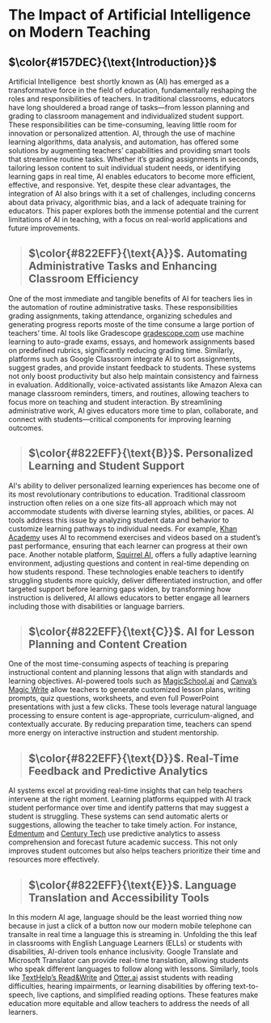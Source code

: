 # The Impact of Artificial Intelligence on Modern Teaching

## $\color{#157DEC}{\text{Introduction}}$

Artificial Intelligence  best shortly known as (AI) has emerged as a transformative force in the field of education, fundamentally reshaping the roles and responsibilities of teachers. In traditional classrooms, educators have long shouldered a broad range of tasks—from lesson planning and grading to classroom management and individualized student support. These responsibilities can be time-consuming, leaving little room for innovation or personalized attention. AI, through the use of machine learning algorithms, data analysis, and automation, has offered some solutions by augmenting teachers’ capabilities and providing smart tools that streamline routine tasks. Whether it’s grading assignments in seconds, tailoring lesson content to suit individual student needs, or identifying learning gaps in real time, AI enables educators to become more efficient, effective, and responsive. Yet, despite these clear advantages, the integration of AI also brings with it a set of challenges, including concerns about data privacy, algorithmic bias, and a lack of adequate training for educators. This paper explores both the immense potential and the current limitations of AI in teaching, with a focus on real-world applications and future improvements.

>## $\color{#822EFF}{\text{A}}$.    Automating Administrative Tasks and Enhancing Classroom Efficiency

One of the most immediate and tangible benefits of AI for teachers lies in the automation of routine administrative tasks. These responsibilities grading assignments, taking attendance, organizing schedules and generating progress reports moste of the time consume a large portion of teachers’ time. AI tools like Gradescope [gradescope.com](https://gradescope.com/) use machine learning to auto-grade exams, essays, and homework assignments based on predefined rubrics, significantly reducing grading time. Similarly, platforms such as Google Classroom integrate AI to sort assignments, suggest grades, and provide instant feedback to students. These systems not only boost productivity but also help maintain consistency and fairness in evaluation. Additionally, voice-activated assistants like Amazon Alexa can manage classroom reminders, timers, and routines, allowing teachers to focus more on teaching and student interaction. By streamlining administrative work, AI gives educators more time to plan, collaborate, and connect with students—critical components for improving learning outcomes.

>## $\color{#822EFF}{\text{B}}$.  Personalized Learning and Student Support

AI's ability to deliver personalized learning experiences has become one of its most revolutionary contributions to education. Traditional classroom instruction often relies on a one size fits-all approach which may not accommodate students with diverse learning styles, abilities, or paces. AI tools address this issue by analyzing student data and behavior to customize learning pathways to individual needs. For example, [Khan Academy](https://www.khanacademy.org) uses AI to recommend exercises and videos based on a student’s past performance, ensuring that each learner can progress at their own pace. Another notable platform, [Squirrel AI](https://www.squirrelai.com), offers a fully adaptive learning environment, adjusting questions and content in real-time depending on how students respond. These technologies enable teachers to identify struggling students more quickly, deliver differentiated instruction, and offer targeted support before learning gaps widen, by transforming how instruction is delivered, AI allows educators to better engage all learners including those with disabilities or language barriers.

>## $\color{#822EFF}{\text{C}}$.  AI for Lesson Planning and Content Creation

One of the most time-consuming aspects of teaching is preparing instructional content and planning lessons that align with standards and learning objectives. AI-powered tools such as [MagicSchool.ai](https://www.magicschool.ai) and [Canva’s Magic Write](https://www.canva.com/magic-write/) allow teachers to generate customized lesson plans, writing prompts, quiz questions, worksheets, and even full PowerPoint presentations with just a few clicks. These tools leverage natural language processing to ensure content is age-appropriate, curriculum-aligned, and contextually accurate. By reducing preparation time, teachers can spend more energy on interactive instruction and student mentorship.

>## $\color{#822EFF}{\text{D}}$.  Real-Time Feedback and Predictive Analytics

AI systems excel at providing real-time insights that can help teachers intervene at the right moment. Learning platforms equipped with AI track student performance over time and identify patterns that may suggest a student is struggling. These systems can send automatic alerts or suggestions, allowing the teacher to take timely action. For instance, [Edmentum](https://www.edmentum.com/) and [Century Tech](https://www.century.tech/) use predictive analytics to assess comprehension and forecast future academic success. This not only improves student outcomes but also helps teachers prioritize their time and resources more effectively.

>## $\color{#822EFF}{\text{E}}$. Language Translation and Accessibility Tools

In this modern AI age, language should be the least worried thing now because in just a click of a button now our modern mobile telephone can transalte in real time a language this is streaming in. Unfolding the this leaf in classrooms with English Language Learners (ELLs) or students with disabilities, AI-driven tools enhance inclusivity. Google Translate and Microsoft Translator can provide real-time translation, allowing students who speak different languages to follow along with lessons. Similarly, tools like [TextHelp’s Read&Write](https://www.texthelp.com/products/read-write/) and [Otter.ai](https://otter.ai) assist students with reading difficulties, hearing impairments, or learning disabilities by offering text-to-speech, live captions, and simplified reading options. These features make education more equitable and allow teachers to address the needs of all learners.




